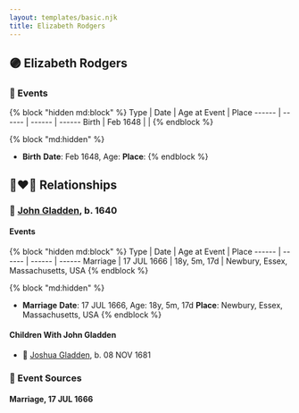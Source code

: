 ```yaml
---
layout: templates/basic.njk
title: Elizabeth Rodgers
---
```

## 🟣 Elizabeth Rodgers


### 📆 Events

{% block "hidden md:block" %}
Type | Date | Age at Event | Place
------ | ------ | ------ | ------
Birth | Feb 1648 |  |
{% endblock %}

{% block "md:hidden" %}
- **Birth**
**Date**: Feb 1648, Age:
**Place**:
{% endblock %}

## 👩‍❤️‍👨 Relationships

### 🔵 [John Gladden](/people/3/37491986), b. 1640

#### Events

{% block "hidden md:block" %}
Type | Date | Age at Event | Place
------ | ------ | ------ | ------
Marriage | 17 JUL 1666 | 18y, 5m, 17d | Newbury, Essex, Massachusetts, USA
{% endblock %}

{% block "md:hidden" %}
- **Marriage**
**Date**: 17 JUL 1666, Age: 18y, 5m, 17d
**Place**: Newbury, Essex, Massachusetts, USA
{% endblock %}

#### Children With John Gladden
* 🔵 [Joshua Gladden](/people/9/97378440), b. 08 NOV 1681
### 📰 Event Sources

#### <a id="event-family-0-event-0"></a> Marriage, 17 JUL 1666
